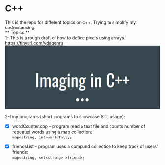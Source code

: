 # C++
This is the repo for different topics on c++. Trying to simplify my undrestanding.<br/>
** Topics **  
1- This is a rough draft of how to define pixels using arrays.   https://tinyurl.com/ydaqqnru  <br/>
![imaging c++](imaging-c++.PNG)

2-Tiny programs (short programs to showcase STL usage):<br/>
- [x] wordCounter.cpp - program read a text file and counts number of repeated words using a map collection:  
          `map<string, int>wordsTally;` <br/>
- [x] friendsList - program uses a compund collection to keep track of users' friends:    
          `map<string, set<string> >friends;` <br/>

